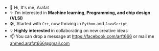 - 👋 Hi, It's me, Arafat
- ✨ I’m interested in **Machine learning, Programming, and chip design (VLSI)**
- 🛠️, Started with `C++`, now thriving in `Python` and `JavaScript`
- 💡 **Highly interested** in collaborating on new creative ideas
- 📫 You can drop a message at https://facebook.com/arft666 or mail me ahmed.arafat666@gmail.com

<!---
s-m-arafat/s-m-arafat is a ✨ special ✨ repository because its `README.md` (this file) appears on your GitHub profile.
You can click the Preview link to take a look at your changes.
--->
